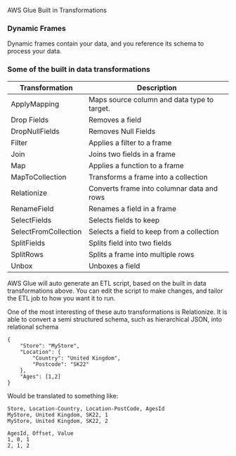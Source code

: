 

AWS Glue Built in Transformations

### Dynamic Frames
Dynamic frames contain your data, and you reference its schema to process your data.

### Some of the built in data transformations

| Transformation | Description |
|-|-|
| ApplyMapping | Maps source column and data type to target.|
| Drop Fields | Removes a field |
| DropNullFields| Removes Null Fields |
| Filter | Applies a filter to a frame |
| Join | Joins two fields in a frame |
| Map | Applies a function to a frame |
| MapToCollection | Transforms a frame into a collection |
| Relationize | Converts frame into columnar data and rows |
| RenameField | Renames a field in a frame |
| SelectFields| Selects fields to keep |
| SelectFromCollection | Selects a field to keep from a collection |
| SplitFields| Splits field into two fields |
| SplitRows| Splits a frame into multiple rows |
| Unbox| Unboxes a field |

AWS Glue will auto generate an ETL script, based on the built in data transformations above.
You can edit the script to make changes, and tailor the ETL job to how you want it to run.

One of the most interesting of these auto transformations is Relationize.
It is able to convert a semi structured schema, such as hierarchical JSON, into relational schema


```
{
    "Store": "MyStore",
    "Location": {
        "Country": "United Kingdom",
        "Postcode": "SK22"
    },
    "Ages": [1,2]
}
```

Would be translated to something like:

```
Store, Location-Country, Location-PostCode, AgesId
MyStore, United Kingdom, SK22, 1
MyStore, United Kingdom, SK22, 2

AgesId, Offset, Value
1, 0, 1
2, 1, 2
```





































